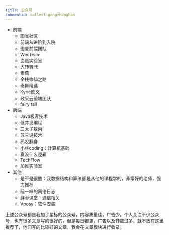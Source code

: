 ```yaml
---
title: 公众号
commentid: collect:gongzhonghao
---
```


- 前端
  - 图雀社区
  - 前端从进阶到入院
  - 淘宝前端团队
  - WecTeam
  - 卤蛋实验室
  - 大转转FE
  - 素燕
  - 全栈修仙之路
  - 奇舞精选
  - Kyrie欧文
  - 政采云前端团队
  - fairy tail
- 后端
  - Java极客技术
  - 低并发编程
  - 三太子敖丙
  - 苏三说技术
  - 码农翻身
  - 小林coding：计算机基础
  - 真没什么逻辑
  - TechFlow
  - 加推实验室
- 其他
  - 是不是很酷：我数据结构和算法都是从他的课程学的，非常好的老师，强力推荐
  - 阮一峰的网络日志
  - 鲜枣课堂：通信相关
  - Vposy：软件安装

上述公众号都是我加了星标的公众号，内容质量佳，广告少。个人关注不少公众号，也有很多文章写的很好的，但是每日都更，广告以及转载过多，就不放在这里推荐了，他们写的比较好的文章，我会在文章模块进行收录。

